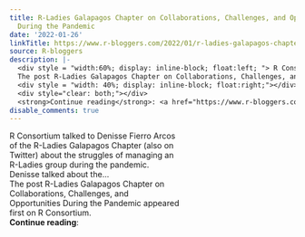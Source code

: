 ```yaml
---
title: R-Ladies Galapagos Chapter on Collaborations, Challenges, and Opportunities
  During the Pandemic
date: '2022-01-26'
linkTitle: https://www.r-bloggers.com/2022/01/r-ladies-galapagos-chapter-on-collaborations-challenges-and-opportunities-during-the-pandemic/
source: R-bloggers
description: |-
  <div style = "width:60%; display: inline-block; float:left; "> R Consortium talked to Denisse Fierro Arcos of the R-Ladies Galapagos Chapter (also on Twitter) about the struggles of managing an R-Ladies group during the pandemic. Denisse talked about the...<br />
  The post R-Ladies Galapagos Chapter on Collaborations, Challenges, and Opportunities During the Pandemic appeared first on R Consortium.</div>
  <div style = "width: 40%; display: inline-block; float:right;"></div>
  <div style="clear: both;"></div>
  <strong>Continue reading</strong>: <a href="https://www.r-bloggers.com/2022/01/r-ladies-galap ...
disable_comments: true
---
```

<div style = "width:60%; display: inline-block; float:left; "> R Consortium talked to Denisse Fierro Arcos of the R-Ladies Galapagos Chapter (also on Twitter) about the struggles of managing an R-Ladies group during the pandemic. Denisse talked about the...<br />
The post R-Ladies Galapagos Chapter on Collaborations, Challenges, and Opportunities During the Pandemic appeared first on R Consortium.</div>
<div style = "width: 40%; display: inline-block; float:right;"></div>
<div style="clear: both;"></div>
<strong>Continue reading</strong>: <a href="https://www.r-bloggers.com/2022/01/r-ladies-galap ...